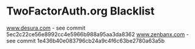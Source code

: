 TwoFactorAuth.org Blacklist
=================

www.desura.com - see commit 5ec2c22ce56e8992cc4e5966b988a95aa3da8362
www.zenbanx.com - see commit 1e436b40e083796cb24a9c4f6c63be2780a63a5b
